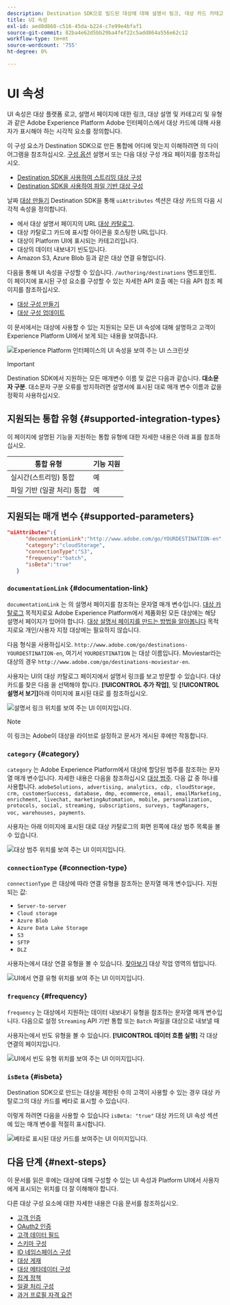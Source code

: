 ```yaml
---
description: Destination SDK으로 빌드된 대상에 대해 설명서 링크, 대상 카드 카테고리, 대상 연결 유형 및 빈도와 같은 UI 속성을 구성하는 방법을 알아봅니다.
title: UI 속성
exl-id: aed8d868-c516-45da-b224-c7e99e4bfaf1
source-git-commit: 82ba4e62d5bb29ba4fef22c5add864a556e62c12
workflow-type: tm+mt
source-wordcount: '755'
ht-degree: 0%

---
```


# UI 속성

UI 속성은 대상 플랫폼 로고, 설명서 페이지에 대한 링크, 대상 설명 및 카테고리 및 유형과 같은 Adobe Experience Platform Adobe 인터페이스에서 대상 카드에 대해 사용자가 표시해야 하는 시각적 요소를 정의합니다.

이 구성 요소가 Destination SDK으로 만든 통합에 어디에 맞는지 이해하려면 의 다이어그램을 참조하십시오. [구성 옵션](../configuration-options.md) 설명서 또는 다음 대상 구성 개요 페이지를 참조하십시오.

* [Destination SDK을 사용하여 스트리밍 대상 구성](../../guides/configure-destination-instructions.md#create-destination-configuration)
* [Destination SDK을 사용하여 파일 기반 대상 구성](../../guides/configure-file-based-destination-instructions.md#create-destination-configuration)

날짜 [대상 만들기](../../authoring-api/destination-configuration/create-destination-configuration.md) Destination SDK을 통해 `uiAttributes` 섹션은 대상 카드의 다음 시각적 속성을 정의합니다.

* 에서 대상 설명서 페이지의 URL [대상 카탈로그](../../../catalog/overview.md).
* 대상 카탈로그 카드에 표시할 아이콘을 호스팅한 URL입니다.
* 대상이 Platform UI에 표시되는 카테고리입니다.
* 대상의 데이터 내보내기 빈도입니다.
* Amazon S3, Azure Blob 등과 같은 대상 연결 유형입니다.

다음을 통해 UI 속성을 구성할 수 있습니다. `/authoring/destinations` 엔드포인트. 이 페이지에 표시된 구성 요소를 구성할 수 있는 자세한 API 호출 예는 다음 API 참조 페이지를 참조하십시오.

* [대상 구성 만들기](../../authoring-api/destination-configuration/create-destination-configuration.md)
* [대상 구성 업데이트](../../authoring-api/destination-configuration/update-destination-configuration.md)

이 문서에서는 대상에 사용할 수 있는 지원되는 모든 UI 속성에 대해 설명하고 고객이 Experience Platform UI에서 보게 되는 내용을 보여줍니다.

![Experience Platform 인터페이스의 UI 속성을 보여 주는 UI 스크린샷](../../assets/functionality/destination-configuration/ui-attributes.png)

>[!IMPORTANT]
>
>Destination SDK에서 지원하는 모든 매개변수 이름 및 값은 다음과 같습니다. **대소문자 구분**. 대소문자 구분 오류를 방지하려면 설명서에 표시된 대로 매개 변수 이름과 값을 정확히 사용하십시오.

## 지원되는 통합 유형 {#supported-integration-types}

이 페이지에 설명된 기능을 지원하는 통합 유형에 대한 자세한 내용은 아래 표를 참조하십시오.

| 통합 유형 | 기능 지원 |
|---|---|
| 실시간(스트리밍) 통합 | 예 |
| 파일 기반 (일괄 처리) 통합 | 예 |

## 지원되는 매개 변수 {#supported-parameters}

```json
"uiAttributes":{
      "documentationLink":"http://www.adobe.com/go/YOURDESTINATION-en",
      "category":"cloudStorage",
      "connectionType":"S3",
      "frequency":"batch",
      "isBeta":"true"
   }
```

### `documentationLink` {#documentation-link}

`documentationLink` 는 의 설명서 페이지를 참조하는 문자열 매개 변수입니다. [대상 카탈로그](../../../catalog/overview.md) 목적지로요 Adobe Experience Platform에서 제품화된 모든 대상에는 해당 설명서 페이지가 있어야 합니다. [대상 설명서 페이지를 만드는 방법을 알아봅니다](../../docs-framework/documentation-instructions.md) 목적지로요 개인/사용자 지정 대상에는 필요하지 않습니다.

다음 형식을 사용하십시오. `http://www.adobe.com/go/destinations-YOURDESTINATION-en`, 여기서 `YOURDESTINATION` 는 대상 이름입니다. Moviestar라는 대상의 경우 `http://www.adobe.com/go/destinations-moviestar-en`.

사용자는 UI의 대상 카탈로그 페이지에서 설명서 링크를 보고 방문할 수 있습니다. 대상 카드를 찾은 다음 을 선택해야 합니다. **[!UICONTROL 추가 작업]**, 및 **[!UICONTROL 설명서 보기]**&#x200B;아래 이미지에 표시된 대로 를 참조하십시오.

![설명서 링크 위치를 보여 주는 UI 이미지입니다.](../../assets/functionality/destination-configuration/ui-attributes-doc-link.png)

>[!NOTE]
>
>이 링크는 Adobe이 대상을 라이브로 설정하고 문서가 게시된 후에만 작동합니다.

### `category` {#category}

`category` 는 Adobe Experience Platform에서 대상에 할당된 범주를 참조하는 문자열 매개 변수입니다. 자세한 내용은 다음을 참조하십시오 [대상 범주](../../../destination-types.md). 다음 값 중 하나를 사용합니다. `adobeSolutions, advertising, analytics, cdp, cloudStorage, crm, customerSuccess, database, dmp, ecommerce, email, emailMarketing, enrichment, livechat, marketingAutomation, mobile, personalization, protocols, social, streaming, subscriptions, surveys, tagManagers, voc, warehouses, payments`.

사용자는 아래 이미지에 표시된 대로 대상 카탈로그의 화면 왼쪽에 대상 범주 목록을 볼 수 있습니다.

![대상 범주 위치를 보여 주는 UI 이미지입니다.](../../assets/functionality/destination-configuration/ui-attributes-category.png)

<!-- ### `iconUrl` {#icon-url}

`iconUrl` is a string parameter that refers to the URL where you hosted the icon to be displayed in the destinations catalog card. For private custom integrations, this is not required. For productized configurations, you need to share an icon with the Adobe team when you [submit the destination for review](../../guides/submit-destination.md#logo).

Users can see the icon on your destination card, as shown in the image below.

![UI image showing the icon location.](../../assets/functionality/destination-configuration/ui-attributes-icon.png) -->

### `connectionType` {#connection-type}

`connectionType` 은 대상에 따라 연결 유형을 참조하는 문자열 매개 변수입니다. 지원되는 값: <ul><li>`Server-to-server`</li><li>`Cloud storage`</li><li>`Azure Blob`</li><li>`Azure Data Lake Storage`</li><li>`S3`</li><li>`SFTP`</li><li>`DLZ`</li></ul>

사용자는에서 대상 연결 유형을 볼 수 있습니다. [찾아보기](../../../ui/destinations-workspace.md#browse) 대상 작업 영역의 탭입니다.

![UI에서 연결 유형 위치를 보여 주는 UI 이미지입니다.](../../assets/functionality/destination-configuration/ui-attributes-connection.png)

### `frequency` {#frequency}

`frequency` 는 대상에서 지원하는 데이터 내보내기 유형을 참조하는 문자열 매개 변수입니다. 다음으로 설정 `Streaming` API 기반 통합 또는 `Batch` 파일을 대상으로 내보낼 때

사용자는에서 빈도 유형을 볼 수 있습니다. **[!UICONTROL 데이터 흐름 실행]** 각 대상 연결의 페이지입니다.

![UI에서 빈도 유형 위치를 보여 주는 UI 이미지입니다.](../../assets/functionality/destination-configuration/ui-attributes-frequency.png)

### `isBeta` {#isbeta}

Destination SDK으로 만드는 대상을 제한된 수의 고객이 사용할 수 있는 경우 대상 카탈로그의 대상 카드를 베타로 표시할 수 있습니다.

이렇게 하려면 다음을 사용할 수 있습니다 `isBeta: "true"` 대상 카드의 UI 속성 섹션에 있는 매개 변수를 적절히 표시합니다.

![베타로 표시된 대상 카드를 보여주는 UI 이미지입니다.](../../assets/functionality/destination-configuration/ui-attributes-isbeta.png)

## 다음 단계 {#next-steps}

이 문서를 읽은 후에는 대상에 대해 구성할 수 있는 UI 속성과 Platform UI에서 사용자에게 표시되는 위치를 더 잘 이해해야 합니다.

다른 대상 구성 요소에 대한 자세한 내용은 다음 문서를 참조하십시오.

* [고객 인증](customer-authentication.md)
* [OAuth2 인증](oauth2-authorization.md)
* [고객 데이터 필드](customer-data-fields.md)
* [스키마 구성](schema-configuration.md)
* [ID 네임스페이스 구성](identity-namespace-configuration.md)
* [대상 게재](destination-delivery.md)
* [대상 메타데이터 구성](audience-metadata-configuration.md)
* [집계 정책](aggregation-policy.md)
* [일괄 처리 구성](batch-configuration.md)
* [과거 프로필 자격 요건](historical-profile-qualifications.md)
